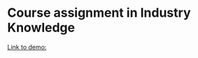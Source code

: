 # Course assignment in Industry Knowledge

[Link to demo:](https://farida-portfolio.netlify.app/)


